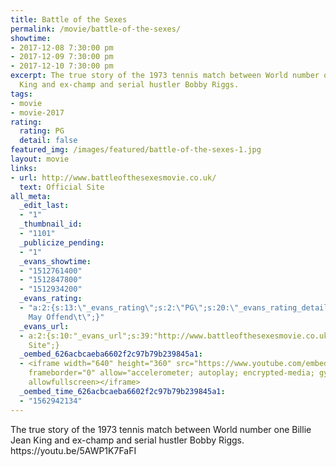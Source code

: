 ```yaml
---
title: Battle of the Sexes
permalink: /movie/battle-of-the-sexes/
showtime:
- 2017-12-08 7:30:00 pm
- 2017-12-09 7:30:00 pm
- 2017-12-10 7:30:00 pm
excerpt: The true story of the 1973 tennis match between World number one Billie Jean
  King and ex-champ and serial hustler Bobby Riggs.
tags:
- movie
- movie-2017
rating:
  rating: PG
  detail: false
featured_img: /images/featured/battle-of-the-sexes-1.jpg
layout: movie
links:
- url: http://www.battleofthesexesmovie.co.uk/
  text: Official Site
all_meta:
  _edit_last:
  - "1"
  _thumbnail_id:
  - "1101"
  _publicize_pending:
  - "1"
  _evans_showtime:
  - "1512761400"
  - "1512847800"
  - "1512934200"
  _evans_rating:
  - "a:2:{s:13:\"_evans_rating\";s:2:\"PG\";s:20:\"_evans_rating_detail\";s:20:\"Language
    May Offend\t\";}"
  _evans_url:
  - a:2:{s:10:"_evans_url";s:39:"http://www.battleofthesexesmovie.co.uk/";s:15:"_evans_url_name";s:13:"Official
    Site";}
  _oembed_626acbcaeba6602f2c97b79b239845a1:
  - <iframe width="640" height="360" src="https://www.youtube.com/embed/5AWP1K7FaFI?feature=oembed"
    frameborder="0" allow="accelerometer; autoplay; encrypted-media; gyroscope; picture-in-picture"
    allowfullscreen></iframe>
  _oembed_time_626acbcaeba6602f2c97b79b239845a1:
  - "1562942134"
---
```


<div class="overview" dir="auto">The true story of the 1973 tennis match between World number one Billie Jean King and ex-champ and serial hustler Bobby Riggs. https://youtu.be/5AWP1K7FaFI </div>